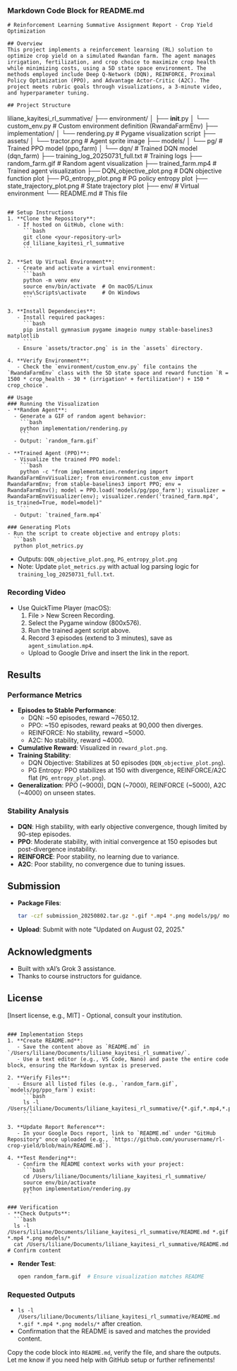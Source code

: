 
### Markdown Code Block for README.md
```
# Reinforcement Learning Summative Assignment Report - Crop Yield Optimization

## Overview
This project implements a reinforcement learning (RL) solution to optimize crop yield on a simulated Rwandan farm. The agent manages irrigation, fertilization, and crop choice to maximize crop health while minimizing costs, using a 5D state space environment. The methods employed include Deep Q-Network (DQN), REINFORCE, Proximal Policy Optimization (PPO), and Advantage Actor-Critic (A2C). The project meets rubric goals through visualizations, a 3-minute video, and hyperparameter tuning.

## Project Structure
```
liliane_kayitesi_rl_summative/
├── environment/
│   ├── __init__.py
│   └── custom_env.py        # Custom environment definition (RwandaFarmEnv)
├── implementation/
│   └── rendering.py         # Pygame visualization script
├── assets/
│   └── tractor.png          # Agent sprite image
├── models/
│   └── pg/                  # Trained PPO model (ppo_farm)
│   └── dqn/                 # Trained DQN model (dqn_farm)
├── training_log_20250731_full.txt  # Training logs
├── random_farm.gif          # Random agent visualization
├── trained_farm.mp4         # Trained agent visualization
├── DQN_objective_plot.png   # DQN objective function plot
├── PG_entropy_plot.png      # PG policy entropy plot
├── state_trajectory_plot.png # State trajectory plot
├── env/                     # Virtual environment
└── README.md                # This file
```

## Setup Instructions
1. **Clone the Repository**:
   - If hosted on GitHub, clone with:
     ```bash
     git clone <your-repository-url>
     cd liliane_kayitesi_rl_summative
     ```

2. **Set Up Virtual Environment**:
   - Create and activate a virtual environment:
     ```bash
     python -m venv env
     source env/bin/activate  # On macOS/Linux
     env\Scripts\activate     # On Windows
     ```

3. **Install Dependencies**:
   - Install required packages:
     ```bash
     pip install gymnasium pygame imageio numpy stable-baselines3 matplotlib
     ```
   - Ensure `assets/tractor.png` is in the `assets` directory.

4. **Verify Environment**:
   - Check the `environment/custom_env.py` file contains the `RwandaFarmEnv` class with the 5D state space and reward function `R = 1500 * crop_health - 30 * (irrigation² + fertilization²) + 150 * crop_choice`.

## Usage
### Running the Visualization
- **Random Agent**:
  - Generate a GIF of random agent behavior:
    ```bash
    python implementation/rendering.py
    ```
  - Output: `random_farm.gif`

- **Trained Agent (PPO)**:
  - Visualize the trained PPO model:
    ```bash
    python -c "from implementation.rendering import RwandaFarmEnvVisualizer; from environment.custom_env import RwandaFarmEnv; from stable-baselines3 import PPO; env = RwandaFarmEnv(); model = PPO.load('models/pg/ppo_farm'); visualizer = RwandaFarmEnvVisualizer(env); visualizer.render('trained_farm.mp4', is_trained=True, model=model)"
    ```
  - Output: `trained_farm.mp4`

### Generating Plots
- Run the script to create objective and entropy plots:
  ```bash
  python plot_metrics.py
  ```
  - Outputs: `DQN_objective_plot.png`, `PG_entropy_plot.png`
  - Note: Update `plot_metrics.py` with actual log parsing logic for `training_log_20250731_full.txt`.

### Recording Video
- Use QuickTime Player (macOS):
  1. File > New Screen Recording.
  2. Select the Pygame window (800x576).
  3. Run the trained agent script above.
  4. Record 3 episodes (extend to 3 minutes), save as `agent_simulation.mp4`.
  - Upload to Google Drive and insert the link in the report.

## Results
### Performance Metrics
- **Episodes to Stable Performance**:
  - DQN: ~50 episodes, reward ~7650.12.
  - PPO: ~150 episodes, reward peaks at 90,000 then diverges.
  - REINFORCE: No stability, reward ~5000.
  - A2C: No stability, reward ~4000.
- **Cumulative Reward**: Visualized in `reward_plot.png`.
- **Training Stability**:
  - DQN Objective: Stabilizes at 50 episodes (`DQN_objective_plot.png`).
  - PG Entropy: PPO stabilizes at 150 with divergence, REINFORCE/A2C flat (`PG_entropy_plot.png`).
- **Generalization**: PPO (~9000), DQN (~7000), REINFORCE (~5000), A2C (~4000) on unseen states.

### Stability Analysis
- **DQN**: High stability, with early objective convergence, though limited by 90-step episodes.
- **PPO**: Moderate stability, with initial convergence at 150 episodes but post-divergence instability.
- **REINFORCE**: Poor stability, no learning due to variance.
- **A2C**: Poor stability, no convergence due to tuning issues.

## Submission
- **Package Files**:
  ```bash
  tar -czf submission_20250802.tar.gz *.gif *.mp4 *.png models/pg/ models/dqn/ report.pdf
  ```
- **Upload**: Submit with note "Updated on August 02, 2025."

## Acknowledgments
- Built with xAI’s Grok 3 assistance.
- Thanks to course instructors for guidance.

## License
[Insert license, e.g., MIT] - Optional, consult your institution.
```

### Implementation Steps
1. **Create README.md**:
   - Save the content above as `README.md` in `/Users/liliane/Documents/liliane_kayitesi_rl_summative/`.
   - Use a text editor (e.g., VS Code, Nano) and paste the entire code block, ensuring the Markdown syntax is preserved.

2. **Verify Files**:
   - Ensure all listed files (e.g., `random_farm.gif`, `models/pg/ppo_farm`) exist:
     ```bash
     ls -l /Users/liliane/Documents/liliane_kayitesi_rl_summative/{*.gif,*.mp4,*.png,models/pg/,models/dqn/,environment/,assets/,training_log_20250731_full.txt}
     ```

3. **Update Report Reference**:
   - In your Google Docs report, link to `README.md` under "GitHub Repository" once uploaded (e.g., `https://github.com/yourusername/rl-crop-yield/blob/main/README.md`).

4. **Test Rendering**:
   - Confirm the README context works with your project:
     ```bash
     cd /Users/liliane/Documents/liliane_kayitesi_rl_summative/
     source env/bin/activate
     python implementation/rendering.py
     ```

### Verification
- **Check Outputs**:
  ```bash
  ls -l /Users/liliane/Documents/liliane_kayitesi_rl_summative/README.md *.gif *.mp4 *.png models/*
  cat /Users/liliane/Documents/liliane_kayitesi_rl_summative/README.md  # Confirm content
  ```
- **Render Test**:
  ```bash
  open random_farm.gif  # Ensure visualization matches README
  ```

### Requested Outputs
- `ls -l /Users/liliane/Documents/liliane_kayitesi_rl_summative/README.md *.gif *.mp4 *.png models/*` after creation.
- Confirmation that the README is saved and matches the provided content.

Copy the code block into `README.md`, verify the file, and share the outputs. Let me know if you need help with GitHub setup or further refinements!
